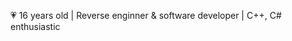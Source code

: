 💗 16 years old | Reverse enginner & software developer | C++, C# enthusiastic 


<!---
linelyRE/linelyRE is a ✨ special ✨ repository because its `README.md` (this file) appears on your GitHub profile.
You can click the Preview link to take a look at your changes.
--->
